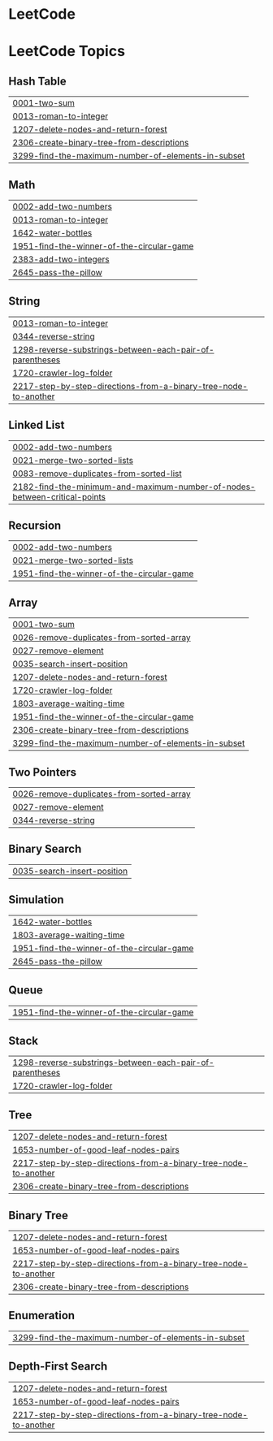 # LeetCode

<!---LeetCode Topics Start-->
# LeetCode Topics
## Hash Table
|  |
| ------- |
| [0001-two-sum](https://github.com/RomanKrohin/LeetCode/tree/master/0001-two-sum) |
| [0013-roman-to-integer](https://github.com/RomanKrohin/LeetCode/tree/master/0013-roman-to-integer) |
| [1207-delete-nodes-and-return-forest](https://github.com/RomanKrohin/LeetCode/tree/master/1207-delete-nodes-and-return-forest) |
| [2306-create-binary-tree-from-descriptions](https://github.com/RomanKrohin/LeetCode/tree/master/2306-create-binary-tree-from-descriptions) |
| [3299-find-the-maximum-number-of-elements-in-subset](https://github.com/RomanKrohin/LeetCode/tree/master/3299-find-the-maximum-number-of-elements-in-subset) |
## Math
|  |
| ------- |
| [0002-add-two-numbers](https://github.com/RomanKrohin/LeetCode/tree/master/0002-add-two-numbers) |
| [0013-roman-to-integer](https://github.com/RomanKrohin/LeetCode/tree/master/0013-roman-to-integer) |
| [1642-water-bottles](https://github.com/RomanKrohin/LeetCode/tree/master/1642-water-bottles) |
| [1951-find-the-winner-of-the-circular-game](https://github.com/RomanKrohin/LeetCode/tree/master/1951-find-the-winner-of-the-circular-game) |
| [2383-add-two-integers](https://github.com/RomanKrohin/LeetCode/tree/master/2383-add-two-integers) |
| [2645-pass-the-pillow](https://github.com/RomanKrohin/LeetCode/tree/master/2645-pass-the-pillow) |
## String
|  |
| ------- |
| [0013-roman-to-integer](https://github.com/RomanKrohin/LeetCode/tree/master/0013-roman-to-integer) |
| [0344-reverse-string](https://github.com/RomanKrohin/LeetCode/tree/master/0344-reverse-string) |
| [1298-reverse-substrings-between-each-pair-of-parentheses](https://github.com/RomanKrohin/LeetCode/tree/master/1298-reverse-substrings-between-each-pair-of-parentheses) |
| [1720-crawler-log-folder](https://github.com/RomanKrohin/LeetCode/tree/master/1720-crawler-log-folder) |
| [2217-step-by-step-directions-from-a-binary-tree-node-to-another](https://github.com/RomanKrohin/LeetCode/tree/master/2217-step-by-step-directions-from-a-binary-tree-node-to-another) |
## Linked List
|  |
| ------- |
| [0002-add-two-numbers](https://github.com/RomanKrohin/LeetCode/tree/master/0002-add-two-numbers) |
| [0021-merge-two-sorted-lists](https://github.com/RomanKrohin/LeetCode/tree/master/0021-merge-two-sorted-lists) |
| [0083-remove-duplicates-from-sorted-list](https://github.com/RomanKrohin/LeetCode/tree/master/0083-remove-duplicates-from-sorted-list) |
| [2182-find-the-minimum-and-maximum-number-of-nodes-between-critical-points](https://github.com/RomanKrohin/LeetCode/tree/master/2182-find-the-minimum-and-maximum-number-of-nodes-between-critical-points) |
## Recursion
|  |
| ------- |
| [0002-add-two-numbers](https://github.com/RomanKrohin/LeetCode/tree/master/0002-add-two-numbers) |
| [0021-merge-two-sorted-lists](https://github.com/RomanKrohin/LeetCode/tree/master/0021-merge-two-sorted-lists) |
| [1951-find-the-winner-of-the-circular-game](https://github.com/RomanKrohin/LeetCode/tree/master/1951-find-the-winner-of-the-circular-game) |
## Array
|  |
| ------- |
| [0001-two-sum](https://github.com/RomanKrohin/LeetCode/tree/master/0001-two-sum) |
| [0026-remove-duplicates-from-sorted-array](https://github.com/RomanKrohin/LeetCode/tree/master/0026-remove-duplicates-from-sorted-array) |
| [0027-remove-element](https://github.com/RomanKrohin/LeetCode/tree/master/0027-remove-element) |
| [0035-search-insert-position](https://github.com/RomanKrohin/LeetCode/tree/master/0035-search-insert-position) |
| [1207-delete-nodes-and-return-forest](https://github.com/RomanKrohin/LeetCode/tree/master/1207-delete-nodes-and-return-forest) |
| [1720-crawler-log-folder](https://github.com/RomanKrohin/LeetCode/tree/master/1720-crawler-log-folder) |
| [1803-average-waiting-time](https://github.com/RomanKrohin/LeetCode/tree/master/1803-average-waiting-time) |
| [1951-find-the-winner-of-the-circular-game](https://github.com/RomanKrohin/LeetCode/tree/master/1951-find-the-winner-of-the-circular-game) |
| [2306-create-binary-tree-from-descriptions](https://github.com/RomanKrohin/LeetCode/tree/master/2306-create-binary-tree-from-descriptions) |
| [3299-find-the-maximum-number-of-elements-in-subset](https://github.com/RomanKrohin/LeetCode/tree/master/3299-find-the-maximum-number-of-elements-in-subset) |
## Two Pointers
|  |
| ------- |
| [0026-remove-duplicates-from-sorted-array](https://github.com/RomanKrohin/LeetCode/tree/master/0026-remove-duplicates-from-sorted-array) |
| [0027-remove-element](https://github.com/RomanKrohin/LeetCode/tree/master/0027-remove-element) |
| [0344-reverse-string](https://github.com/RomanKrohin/LeetCode/tree/master/0344-reverse-string) |
## Binary Search
|  |
| ------- |
| [0035-search-insert-position](https://github.com/RomanKrohin/LeetCode/tree/master/0035-search-insert-position) |
## Simulation
|  |
| ------- |
| [1642-water-bottles](https://github.com/RomanKrohin/LeetCode/tree/master/1642-water-bottles) |
| [1803-average-waiting-time](https://github.com/RomanKrohin/LeetCode/tree/master/1803-average-waiting-time) |
| [1951-find-the-winner-of-the-circular-game](https://github.com/RomanKrohin/LeetCode/tree/master/1951-find-the-winner-of-the-circular-game) |
| [2645-pass-the-pillow](https://github.com/RomanKrohin/LeetCode/tree/master/2645-pass-the-pillow) |
## Queue
|  |
| ------- |
| [1951-find-the-winner-of-the-circular-game](https://github.com/RomanKrohin/LeetCode/tree/master/1951-find-the-winner-of-the-circular-game) |
## Stack
|  |
| ------- |
| [1298-reverse-substrings-between-each-pair-of-parentheses](https://github.com/RomanKrohin/LeetCode/tree/master/1298-reverse-substrings-between-each-pair-of-parentheses) |
| [1720-crawler-log-folder](https://github.com/RomanKrohin/LeetCode/tree/master/1720-crawler-log-folder) |
## Tree
|  |
| ------- |
| [1207-delete-nodes-and-return-forest](https://github.com/RomanKrohin/LeetCode/tree/master/1207-delete-nodes-and-return-forest) |
| [1653-number-of-good-leaf-nodes-pairs](https://github.com/RomanKrohin/LeetCode/tree/master/1653-number-of-good-leaf-nodes-pairs) |
| [2217-step-by-step-directions-from-a-binary-tree-node-to-another](https://github.com/RomanKrohin/LeetCode/tree/master/2217-step-by-step-directions-from-a-binary-tree-node-to-another) |
| [2306-create-binary-tree-from-descriptions](https://github.com/RomanKrohin/LeetCode/tree/master/2306-create-binary-tree-from-descriptions) |
## Binary Tree
|  |
| ------- |
| [1207-delete-nodes-and-return-forest](https://github.com/RomanKrohin/LeetCode/tree/master/1207-delete-nodes-and-return-forest) |
| [1653-number-of-good-leaf-nodes-pairs](https://github.com/RomanKrohin/LeetCode/tree/master/1653-number-of-good-leaf-nodes-pairs) |
| [2217-step-by-step-directions-from-a-binary-tree-node-to-another](https://github.com/RomanKrohin/LeetCode/tree/master/2217-step-by-step-directions-from-a-binary-tree-node-to-another) |
| [2306-create-binary-tree-from-descriptions](https://github.com/RomanKrohin/LeetCode/tree/master/2306-create-binary-tree-from-descriptions) |
## Enumeration
|  |
| ------- |
| [3299-find-the-maximum-number-of-elements-in-subset](https://github.com/RomanKrohin/LeetCode/tree/master/3299-find-the-maximum-number-of-elements-in-subset) |
## Depth-First Search
|  |
| ------- |
| [1207-delete-nodes-and-return-forest](https://github.com/RomanKrohin/LeetCode/tree/master/1207-delete-nodes-and-return-forest) |
| [1653-number-of-good-leaf-nodes-pairs](https://github.com/RomanKrohin/LeetCode/tree/master/1653-number-of-good-leaf-nodes-pairs) |
| [2217-step-by-step-directions-from-a-binary-tree-node-to-another](https://github.com/RomanKrohin/LeetCode/tree/master/2217-step-by-step-directions-from-a-binary-tree-node-to-another) |
<!---LeetCode Topics End-->